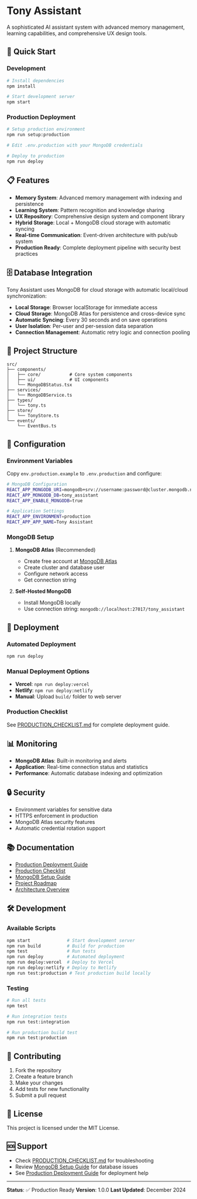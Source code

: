 # Tony Assistant

A sophisticated AI assistant system with advanced memory management, learning capabilities, and comprehensive UX design tools.

## 🚀 Quick Start

### Development
```bash
# Install dependencies
npm install

# Start development server
npm start
```

### Production Deployment
```bash
# Setup production environment
npm run setup:production

# Edit .env.production with your MongoDB credentials

# Deploy to production
npm run deploy
```

## 📋 Features

- **Memory System**: Advanced memory management with indexing and persistence
- **Learning System**: Pattern recognition and knowledge sharing
- **UX Repository**: Comprehensive design system and component library
- **Hybrid Storage**: Local + MongoDB cloud storage with automatic syncing
- **Real-time Communication**: Event-driven architecture with pub/sub system
- **Production Ready**: Complete deployment pipeline with security best practices

## 🗄️ Database Integration

Tony Assistant uses MongoDB for cloud storage with automatic local/cloud synchronization:

- **Local Storage**: Browser localStorage for immediate access
- **Cloud Storage**: MongoDB Atlas for persistence and cross-device sync
- **Automatic Syncing**: Every 30 seconds and on save operations
- **User Isolation**: Per-user and per-session data separation
- **Connection Management**: Automatic retry logic and connection pooling

## 📁 Project Structure

```
src/
├── components/
│   ├── core/           # Core system components
│   ├── ui/             # UI components
│   └── MongoDBStatus.tsx
├── services/
│   └── MongoDBService.ts
├── types/
│   └── tony.ts
├── store/
│   └── TonyStore.ts
└── events/
    └── EventBus.ts
```

## 🔧 Configuration

### Environment Variables

Copy `env.production.example` to `.env.production` and configure:

```bash
# MongoDB Configuration
REACT_APP_MONGODB_URI=mongodb+srv://username:password@cluster.mongodb.net/tony_assistant
REACT_APP_MONGODB_DB=tony_assistant
REACT_APP_ENABLE_MONGODB=true

# Application Settings
REACT_APP_ENVIRONMENT=production
REACT_APP_APP_NAME=Tony Assistant
```

### MongoDB Setup

1. **MongoDB Atlas** (Recommended)
   - Create free account at [MongoDB Atlas](https://www.mongodb.com/atlas)
   - Create cluster and database user
   - Configure network access
   - Get connection string

2. **Self-Hosted MongoDB**
   - Install MongoDB locally
   - Use connection string: `mongodb://localhost:27017/tony_assistant`

## 🚀 Deployment

### Automated Deployment
```bash
npm run deploy
```

### Manual Deployment Options
- **Vercel**: `npm run deploy:vercel`
- **Netlify**: `npm run deploy:netlify`
- **Manual**: Upload `build/` folder to web server

### Production Checklist
See [PRODUCTION_CHECKLIST.md](./PRODUCTION_CHECKLIST.md) for complete deployment guide.

## 📊 Monitoring

- **MongoDB Atlas**: Built-in monitoring and alerts
- **Application**: Real-time connection status and statistics
- **Performance**: Automatic database indexing and optimization

## 🔒 Security

- Environment variables for sensitive data
- HTTPS enforcement in production
- MongoDB Atlas security features
- Automatic credential rotation support

## 📚 Documentation

- [Production Deployment Guide](./PRODUCTION_DEPLOYMENT.md)
- [Production Checklist](./PRODUCTION_CHECKLIST.md)
- [MongoDB Setup Guide](./MONGODB_SETUP.md)
- [Project Roadmap](./PROJECT_ROADMAP.md)
- [Architecture Overview](./ARCHITECTURE.md)

## 🛠️ Development

### Available Scripts

```bash
npm start              # Start development server
npm run build          # Build for production
npm test               # Run tests
npm run deploy         # Automated deployment
npm run deploy:vercel  # Deploy to Vercel
npm run deploy:netlify # Deploy to Netlify
npm run test:production # Test production build locally
```

### Testing

```bash
# Run all tests
npm test

# Run integration tests
npm run test:integration

# Run production build test
npm run test:production
```

## 🤝 Contributing

1. Fork the repository
2. Create a feature branch
3. Make your changes
4. Add tests for new functionality
5. Submit a pull request

## 📄 License

This project is licensed under the MIT License.

## 🆘 Support

- Check [PRODUCTION_CHECKLIST.md](./PRODUCTION_CHECKLIST.md) for troubleshooting
- Review [MongoDB Setup Guide](./MONGODB_SETUP.md) for database issues
- See [Production Deployment Guide](./PRODUCTION_DEPLOYMENT.md) for deployment help

---

**Status**: ✅ Production Ready
**Version**: 1.0.0
**Last Updated**: December 2024
